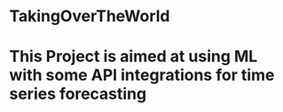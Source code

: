 # TakingOverTheWorld
# This Project is aimed at using ML with some API integrations for time series forecasting 
